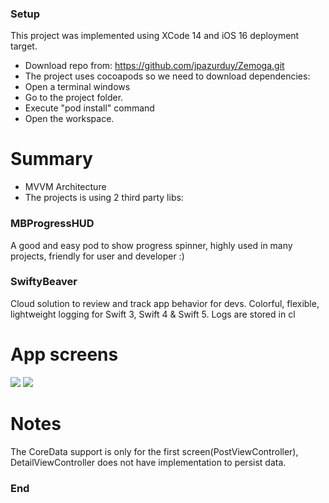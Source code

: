 ### Setup
This project was implemented using XCode 14 and iOS 16 deployment target.
- Download repo from:
https://github.com/jpazurduy/Zemoga.git
- The project uses cocoapods so we need to download dependencies:
- Open a terminal windows 
- Go to the project folder.
- Execute "pod install" command 
- Open the workspace.

# Summary
- MVVM Architecture
- The projects is using 2 third party libs:
### MBProgressHUD
A good and easy pod to show  progress spinner, highly used in many projects, friendly for user and developer :)
### SwiftyBeaver
Cloud solution to review and track app behavior for devs.
Colorful, flexible, lightweight logging for Swift 3, Swift 4 & Swift 5. Logs are stored in cl

# App screens
![](https://lh3.googleusercontent.com/pvqiEr1mpZTIdY3-OcKZRDckoYRJGkVgpB0bdO997Q6ddYL9vPyKisEwoQDX8Hd46JaH1n8nMy_m94u7F49OrVHXXm1Wq8oKukinxvBoE_GJdt3waR9bgjrOZufRCLiPkl66GaFPbOkkdpjBHqOL-3qqBqkwjrpgdmALk_778evoers8RNlujrgUjJNhjCqDDc_X_-2wQWUqm3bhkXd8KGzWtw0Ig_ORHpRsJddrsrGh5qI7YJFFwwbdKjKf0p6v-mdXtTljWWHEOiECVRyBSYA_h1tU25njXOPRVCVfdmLtehpQzFI3BnQL8Byd1V5AymDdZpqA4uUXSlJlIXBlbYVl-AJVi4k6rdXNn93597xvgOfg4DFk4fnMymedbyxv8GxB0h72vtclIXneTeZR5IDa9Mdb3fFFfktqUvo0yHeP46QkfsoXPwSYHsG5_kHS9Y_6dd1MmLb59dXCrqDFi6SwpM7cTz6fCmeGHElU4RX1-Stk5Uw3NaeeQ2wYWeFzuBXgkNC08hY7hsodACZwjdXSa87kFCLMPbw0pSalaBvAkOhp9ypPeKLTd2B-nonZDGRFl3l0ssXtHNCC07O0n5jWOs1NrqJlrBodZVatTIupWK1tBdQm_yQy67XsS70BEwGb7-xwfSoltW4Rb_DVvk5LCmJX8FbnF2_-0J2Fz9RTt77D4pJxJFYQjtclFpB1dcUOeK1MZsQK793qURNbZSsJx2GTMCXzPnAMW2_aNMYe_8sJG896ZAwIZh1G1b2PpPZcGcMYKvGYVsIj-2wSZ32TzL0Y2KV18Cd04krVjYKnuNNIsn1C88wBMBKTlCD32UR0zirDbCrdiKt1q1wRYBJjdVjQd3KG5Muk7vPM0mrkDc9HVNEZCUlh9VadXkA6wpqkrbOZMb3PYEzwitrbfbIGBv-FSEM1VdCViO04Qg=w400-h867-no?authuser=0) ![](https://lh3.googleusercontent.com/unJoDgAVqCeEu1YklYOts0i9Pv91gjiB_iY1E06B8sPhAEiRMmFhaK1mtMW97_UtjAsXJokNFXY08XySDC8vkge6UKXnv13pSZp4uJ46l2POd9s67DFMpfPjHzVZ7OWXYT2r97eoHFBBjF7fazLlATyR35OVTZg1po9nHGt7k0ugyHUR_NEqVz3U0aPOhqZ5uJl1xsOHWt7oyOKbMFclaQ82xbD7QXWVZpbFhrLrACdM_PsN6u2EM8DfSA2QOErImLbl8wW9QC26JUKEjz69dtwwLyeyz8VpuZ2RljymlY1_jptoIZhmQIBIMAfVVBIdRFH7GHEXcv_BuKAJSqvDsvfAZ93xfz_B1vDHGw_K0s1iJRY-oThMXYv2GWM20YFEKHv416pgThh-YwQVWuQu-UwJk7P7iXtaP2NiiBJN8v0W39KQHunZz5GdPxlp9mBgx_teTUwniEPaYLmot58fDA0N_iGMx-IDiw4TImh183nXbXq_BfF2PIpPOgA5M2RoEynF-qNORybuwRfSje_2RUwYqbfzhV-ThAo29B3wdGbZae3OcBJ_dlA3dzEp5tcFm3vkuUyLIfw3dpdWPQaU5bmCyCF5X5puIP2OhcvqA0ym196ZrDPm_vcTMwyqJcLv54DHIgBoZOOBZvOGQRIjEfUJyZX9PqQ9DNUS5wDqKIsYjBDI1bIcCznzqPqSHoej1cTdhWXmsDOHcUBPLfL1e4pQrw6mt6LJulrMtFmVKMggvYqX6L5AFQUiZO5YxmnZJOhxf-wERXyjNTHx3OFxO5HtlF9IEaNCzH_txa3vVDQRzsUASwx7v2eXZtaA6zI1yfpjug58RfHqG8MsJF_KV8EqkjtKV9yHvvwlbhCh7AjYK4SKinXobrwVF4udsf7Gyfg-xKNwVo7S4JWvwQR8TdDRYfArHe-biBhgBuQRXQ=w400-h867-no?authuser=0)

# Notes
The CoreData support is only for the first screen(PostViewController), DetailViewController does not have implementation to persist data.


### End

